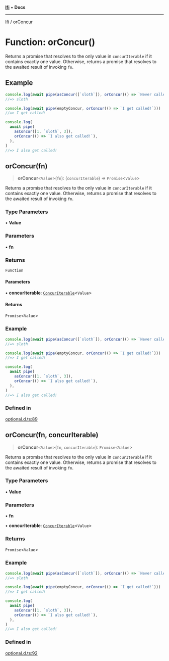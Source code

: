 [**lfi**](../readme.md) • **Docs**

***

[lfi](../globals.md) / orConcur

# Function: orConcur()

Returns a promise that resolves to the only value in `concurIterable` if it
contains exactly one value. Otherwise, returns a promise that resolves to
the awaited result of invoking `fn`.

## Example

```js
console.log(await pipe(asConcur([`sloth`]), orConcur(() => `Never called`)))
//=> sloth

console.log(await pipe(emptyConcur, orConcur(() => `I get called!`)))
//=> I get called!

console.log(
  await pipe(
    asConcur([1, `sloth`, 3]),
    orConcur(() => `I also get called!`),
  ),
)
//=> I also get called!
```

## orConcur(fn)

> **orConcur**\<`Value`\>(`fn`): (`concurIterable`) => `Promise`\<`Value`\>

Returns a promise that resolves to the only value in `concurIterable` if it
contains exactly one value. Otherwise, returns a promise that resolves to
the awaited result of invoking `fn`.

### Type Parameters

• **Value**

### Parameters

• **fn**

### Returns

`Function`

#### Parameters

• **concurIterable**: [`ConcurIterable`](../type-aliases/ConcurIterable.md)\<`Value`\>

#### Returns

`Promise`\<`Value`\>

### Example

```js
console.log(await pipe(asConcur([`sloth`]), orConcur(() => `Never called`)))
//=> sloth

console.log(await pipe(emptyConcur, orConcur(() => `I get called!`)))
//=> I get called!

console.log(
  await pipe(
    asConcur([1, `sloth`, 3]),
    orConcur(() => `I also get called!`),
  ),
)
//=> I also get called!
```

### Defined in

[optional.d.ts:89](https://github.com/TomerAberbach/lfi/blob/d7a0f90dd72245d6efd6bd97c58a78b3f3028f25/src/operations/optional.d.ts#L89)

## orConcur(fn, concurIterable)

> **orConcur**\<`Value`\>(`fn`, `concurIterable`): `Promise`\<`Value`\>

Returns a promise that resolves to the only value in `concurIterable` if it
contains exactly one value. Otherwise, returns a promise that resolves to
the awaited result of invoking `fn`.

### Type Parameters

• **Value**

### Parameters

• **fn**

• **concurIterable**: [`ConcurIterable`](../type-aliases/ConcurIterable.md)\<`Value`\>

### Returns

`Promise`\<`Value`\>

### Example

```js
console.log(await pipe(asConcur([`sloth`]), orConcur(() => `Never called`)))
//=> sloth

console.log(await pipe(emptyConcur, orConcur(() => `I get called!`)))
//=> I get called!

console.log(
  await pipe(
    asConcur([1, `sloth`, 3]),
    orConcur(() => `I also get called!`),
  ),
)
//=> I also get called!
```

### Defined in

[optional.d.ts:92](https://github.com/TomerAberbach/lfi/blob/d7a0f90dd72245d6efd6bd97c58a78b3f3028f25/src/operations/optional.d.ts#L92)
